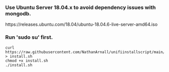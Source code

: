   <h3>Use Ubuntu Server 18.04.x to avoid dependency issues with mongodb.</h3>
  https://releases.ubuntu.com/18.04/ubuntu-18.04.6-live-server-amd64.iso

  <h3>Run 'sudo su' first.</h3>
  
  ```
  curl https://raw.githubusercontent.com/NathanArnall/unifiinstallscript/main/install.sh > install.sh
  chmod +x install.sh
  ./install.sh
   ```
